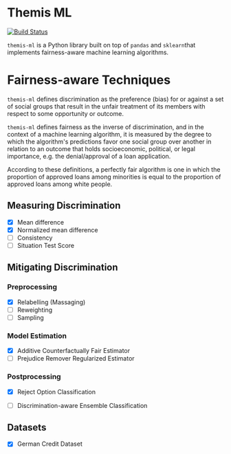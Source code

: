 # Themis ML

[![Build Status](https://travis-ci.org/cosmicBboy/themis-ml.svg?branch=master)](https://travis-ci.org/cosmicBboy/themis-ml)

`themis-ml` is a Python library built on top of `pandas` and `sklearn`that
implements fairness-aware machine learning algorithms.

# Fairness-aware Techniques

`themis-ml` defines discrimination as the preference (bias) for or against a
set of social groups that result in the unfair treatment of its members with
respect to some opportunity or outcome.

`themis-ml` defines fairness as the inverse of discrimination, and in the
context of a machine learning algorithm, it is measured by the degree to which
the algorithm's predictions favor one social group over another in relation to
an outcome that holds socioeconomic, political, or legal importance, e.g.
the denial/approval of a loan application.

According to these definitions, a perfectly fair algorithm is one in which
the proportion of approved loans among minorities is equal to the proportion
of approved loans among white people.

## Measuring Discrimination

- [X] Mean difference
- [X] Normalized mean difference
- [ ] Consistency
- [ ] Situation Test Score

## Mitigating Discrimination

### Preprocessing

- [X] Relabelling (Massaging)
- [ ] Reweighting
- [ ] Sampling

### Model Estimation

- [X] Additive Counterfactually Fair Estimator
- [ ] Prejudice Remover Regularized Estimator

### Postprocessing

- [X] Reject Option Classification
- [ ] Discrimination-aware Ensemble Classification


## Datasets

- [X] German Credit Dataset
